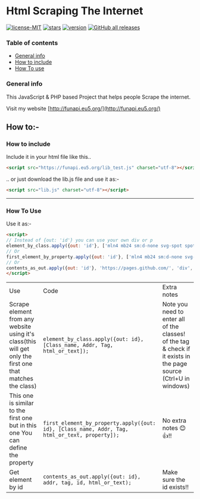 # Html Scraping The Internet

[![license-MIT](https://img.shields.io/github/license/Toprun123/Scrape-the-internet?style=plastic)](https://github.com/Toprun123/Scrape-the-internet/)
[![stars](https://img.shields.io/github/stars/Toprun123/Scrape-the-internet?style=plastic)](https://github.com/Toprun123/Scrape-the-internet/)
[![version](https://img.shields.io/badge/version-1.0.0-orange?style=plastic)](https://github.com/Toprun123/Scrape-the-internet/)
[![GitHub all releases](https://img.shields.io/github/downloads/Toprun123/Scrape-the-internet/total)](https://github.com/Toprun123/Scrape-the-internet/)

### Table of contents
* [General info](#general-info)
* [How to include](#how-to-include)
* [How To use](#how-to-use)

### General info
This JavaScript & PHP based Project that helps people Scrape the internet.

Visit my website [http://funapi.eu5.org/](http://funapi.eu5.org/)

## How to:-
### How to include
Include it in your html file like this..
```html
<script src="https://funapi.eu5.org/lib_test.js" charset="utf-8"></script>
```
.. or just download the lib.js file and use it as:-
```html
<script src="lib.js" charset="utf-8"></script>
```
---
### How To Use
Use it as:-
```html
<script>
// Instead of {out: 'id'} you can use your own div or p
element_by_class.apply({out: 'id'}, ['mln4 mb24 sm:d-none svg-spot spotCookieLg', 'https://stackoverflow.com', 'svg',"html"]);
// Or
first_element_by_property.apply({out: 'id'}, ['mln4 mb24 sm:d-none svg-spot spotCookieLg', 'https://stackoverflow.com', 'svg',"html" , 'class']);
// Or
contents_as_out.apply({out: 'id'}, 'https://pages.github.com/', 'div', 'slideshow', 'html');
</script>
```

<table>
	<tr>
		<td>Use</td>
		<td>Code</td>
		<td>Extra notes</td>
	</tr>
    <tr>
        <td>Scrape element from any website using it's class(this will get only the first one that matches the class)</td>
		<td><code>element_by_class.apply({out: id}, [Class_name, Addr, Tag, html_or_text]);</code></td>
		<td>Note you need to enter all of the classes! of the tag & check if it exists in the page source (Ctrl+U in windows)</td>
    </tr>
	<tr>
        <td>This one is similar to the first one but in this one You can define the property</td>
		<td><code>first_element_by_property.apply({out: id}, [Class_name, Addr, Tag, html_or_text, property]);</code></td>
		<td>No extra notes 😊👍!!</td>
    </tr>
	<tr>
        <td>Get element by id</td>
		<td><code>contents_as_out.apply({out: id}, addr, tag, id, html_or_text);</code></td>
		<td>Make sure the id exists!!</td>
    </tr>
</table>
